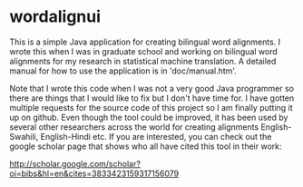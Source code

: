 wordalignui
===========

This is a simple Java application for creating bilingual word alignments. I wrote this when I was in graduate school and working on bilingual word alignments for my research in statistical machine translation. A detailed manual for how to use the application is in 'doc/manual.htm'.

Note that I wrote this code when I was not a very good Java programmer so there are things that I would like to fix but I don't have time for. I have gotten multiple requests for the source code of this project
so I am finally putting it up on github. Even though the tool could be improved, it has been used by several other researchers across the world for creating alignments English-Swahili, English-Hindi etc. If you are interested, you can check out the google scholar page that shows who all have cited this tool in their work:

http://scholar.google.com/scholar?oi=bibs&hl=en&cites=3833423159317156079
